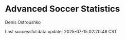 # Advanced Soccer Statistics
Denis Ostroushko

<!-- gfm -->

Last successful data update: 2025-07-15 02:20:48 CST
